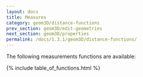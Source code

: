 ```yaml
---
layout: docs
title: Measures
category: geom3D/distance-functions
prev_section: geom3D/edit-geometries
next_section: geom3D/properties
permalink: /docs/1.3.1/geom3D/distance-functions/
---
```


The following measurements functions are available:

{% include table_of_functions.html %}
